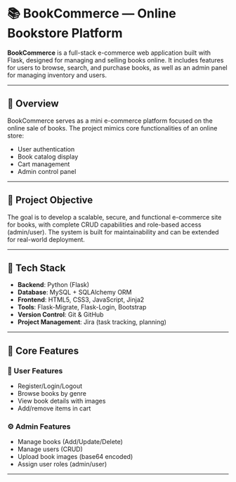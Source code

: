 # 📚 BookCommerce — Online Bookstore Platform

**BookCommerce** is a full-stack e-commerce web application built with Flask, designed for managing and selling books online. It includes features for users to browse, search, and purchase books, as well as an admin panel for managing inventory and users.

---

## 🚀 Overview

BookCommerce serves as a mini e-commerce platform focused on the online sale of books. The project mimics core functionalities of an online store:
- User authentication
- Book catalog display
- Cart management
- Admin control panel


---

## 🎯 Project Objective

The goal is to develop a scalable, secure, and functional e-commerce site for books, with complete CRUD capabilities and role-based access (admin/user). The system is built for maintainability and can be extended for real-world deployment.

---

## 🧰 Tech Stack

- **Backend**: Python (Flask)
- **Database**: MySQL + SQLAlchemy ORM
- **Frontend**: HTML5, CSS3, JavaScript, Jinja2
- **Tools**: Flask-Migrate, Flask-Login, Bootstrap
- **Version Control**: Git & GitHub
- **Project Management**: Jira (task tracking, planning)

---

## 🔐 Core Features

### 🛒 User Features
- Register/Login/Logout
- Browse books by genre
- View book details with images
- Add/remove items in cart


### ⚙️ Admin Features
- Manage books (Add/Update/Delete)
- Manage users (CRUD)
- Upload book images (base64 encoded)
- Assign user roles (admin/user)

---

